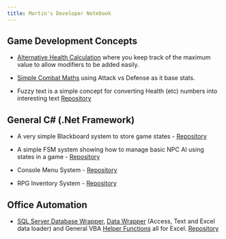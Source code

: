```yaml
---
title: Martin's Developer Notebook
---
```


## Game Development Concepts

* [Alternative Health Calculation](/GameNotes/Health.md) where you keep track of the maximum value to allow modifiers to be added easily.

* [Simple Combat Maths](/GameNotes/CombatMaths.md) using Attack vs Defense as it base stats.

* Fuzzy text is a simple concept for converting Health (etc) numbers into interesting text [Repository](https://github.com/dobieone/FuzzyText)

## General C# (.Net Framework)

* A very simple Blackboard system to store game states -  [Repository](https://github.com/dobieone/Blackboard)

* A simple FSM system showing how to manage basic NPC AI using states in a game - [Repository](https://github.com/dobieone/FiniteStateMachine) 

* Console Menu System - [Repository](https://github.com/dobieone/ConsoleMenu)

* RPG Inventory System - [Repository](https://github.com/dobieone/RPGInventory)


## Office Automation 

* [SQL Server Database Wrapper][1], [Data Wrapper][2] (Access, Text and Excel data loader) and General VBA [Helper Functions][3] all for Excel. [Repository](https://github.com/dobieone/VBAFunctions)

[1]: https://github.com/dobieone/VBAFunctions/blob/main/Code/ServerConnect.cls
[2]: https://github.com/dobieone/VBAFunctions/blob/main/Code/DataConnect.cls
[3]: https://github.com/dobieone/VBAFunctions/blob/main/Code/Functions.bas
